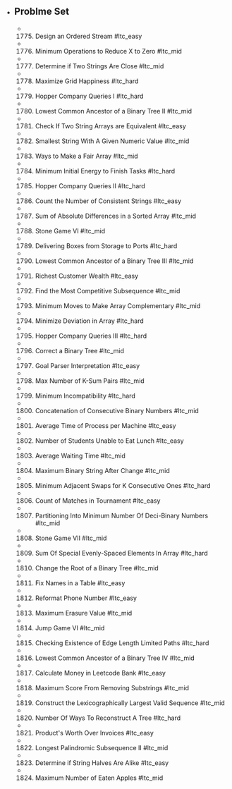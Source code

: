 - ## Problme Set
	- 1775. Design an Ordered Stream #ltc_easy
	- 1776. Minimum Operations to Reduce X to Zero #ltc_mid
	- 1777. Determine if Two Strings Are Close #ltc_mid
	- 1778. Maximize Grid Happiness #ltc_hard
	- 1779. Hopper Company Queries I #ltc_hard
	- 1780. Lowest Common Ancestor of a Binary Tree II #ltc_mid
	- 1781. Check If Two String Arrays are Equivalent #ltc_easy
	- 1782. Smallest String With A Given Numeric Value #ltc_mid
	- 1783. Ways to Make a Fair Array #ltc_mid
	- 1784. Minimum Initial Energy to Finish Tasks #ltc_hard
	- 1785. Hopper Company Queries II #ltc_hard
	- 1786. Count the Number of Consistent Strings #ltc_easy
	- 1787. Sum of Absolute Differences in a Sorted Array #ltc_mid
	- 1788. Stone Game VI #ltc_mid
	- 1789. Delivering Boxes from Storage to Ports #ltc_hard
	- 1790. Lowest Common Ancestor of a Binary Tree III #ltc_mid
	- 1791. Richest Customer Wealth #ltc_easy
	- 1792. Find the Most Competitive Subsequence #ltc_mid
	- 1793. Minimum Moves to Make Array Complementary #ltc_mid
	- 1794. Minimize Deviation in Array #ltc_hard
	- 1795. Hopper Company Queries III #ltc_hard
	- 1796. Correct a Binary Tree #ltc_mid
	- 1797. Goal Parser Interpretation #ltc_easy
	- 1798. Max Number of K-Sum Pairs #ltc_mid
	- 1799. Minimum Incompatibility #ltc_hard
	- 1800. Concatenation of Consecutive Binary Numbers #ltc_mid
	- 1801. Average Time of Process per Machine #ltc_easy
	- 1802. Number of Students Unable to Eat Lunch #ltc_easy
	- 1803. Average Waiting Time #ltc_mid
	- 1804. Maximum Binary String After Change #ltc_mid
	- 1805. Minimum Adjacent Swaps for K Consecutive Ones #ltc_hard
	- 1806. Count of Matches in Tournament #ltc_easy
	- 1807. Partitioning Into Minimum Number Of Deci-Binary Numbers #ltc_mid
	- 1808. Stone Game VII #ltc_mid
	- 1809. Sum Of Special Evenly-Spaced Elements In Array #ltc_hard
	- 1810. Change the Root of a Binary Tree #ltc_mid
	- 1811. Fix Names in a Table #ltc_easy
	- 1812. Reformat Phone Number #ltc_easy
	- 1813. Maximum Erasure Value #ltc_mid
	- 1814. Jump Game VI #ltc_mid
	- 1815. Checking Existence of Edge Length Limited Paths #ltc_hard
	- 1816. Lowest Common Ancestor of a Binary Tree IV #ltc_mid
	- 1817. Calculate Money in Leetcode Bank #ltc_easy
	- 1818. Maximum Score From Removing Substrings #ltc_mid
	- 1819. Construct the Lexicographically Largest Valid Sequence #ltc_mid
	- 1820. Number Of Ways To Reconstruct A Tree #ltc_hard
	- 1821. Product's Worth Over Invoices #ltc_easy
	- 1822. Longest Palindromic Subsequence II #ltc_mid
	- 1823. Determine if String Halves Are Alike #ltc_easy
	- 1824. Maximum Number of Eaten Apples #ltc_mid
